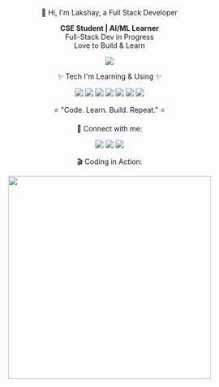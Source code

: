 <p align="center">
  👋 Hi, I'm Lakshay, a Full Stack Developer
</p>

<p align="center">
  <b>CSE Student | AI/ML Learner</b><br>
  Full-Stack Dev in Progress<br>
  Love to Build & Learn
</p>

<p align="center">
  <img src="https://readme-typing-svg.herokuapp.com?font=Fira+Code&size=28&duration=3000&pause=1000&color=FF33CC&center=true&vCenter=true&width=600&lines=CSE+Student+%7C+AI%2FML+Learner;Full-Stack+Dev+in+Progress;Love+to+Build+%26+Learn" />
</p>

<p align="center">
  ✨ Tech I'm Learning & Using ✨
</p>

<p align="center">
  <img src="https://img.shields.io/badge/Python-3776AB?style=for-the-badge&logo=python&logoColor=white" />
  <img src="https://img.shields.io/badge/C%2B%2B-00599C?style=for-the-badge&logo=c%2B%2B&logoColor=white" />
  <img src="https://img.shields.io/badge/HTML5-E34F26?style=for-the-badge&logo=html5&logoColor=white" />
  <img src="https://img.shields.io/badge/CSS3-1572B6?style=for-the-badge&logo=css3&logoColor=white" />
  <img src="https://img.shields.io/badge/JavaScript-F7DF1E?style=for-the-badge&logo=javascript&logoColor=black" />
  <img src="https://img.shields.io/badge/React-61DAFB?style=for-the-badge&logo=react&logoColor=black" />
  <img src="https://img.shields.io/badge/Node.js-339933?style=for-the-badge&logo=node.js&logoColor=white" />
</p>

<p align="center">
  ⭐ "Code. Learn. Build. Repeat." ⭐
</p>

<p align="center">
  🔗 Connect with me:
</p>

<p align="center">
  <a href="https://github.com/yourusername"><img src="https://img.shields.io/badge/GitHub-181717?style=for-the-badge&logo=github&logoColor=white"/></a>
  <a href="http://www.linkedin.com/in/lakshay-raj-b53709303"><img src="https://img.shields.io/badge/LinkedIn-0A66C2?style=for-the-badge&logo=linkedin&logoColor=white"/></a>
  <a href="https://x.com/Lakshay268756?t=2syUSghpPpgjghofK-7DiQ&s=09"><img src="https://img.shields.io/badge/X-1DA1F2?style=for-the-badge&logo=x&logoColor=white"/></a>
</p>

<p align="center">
  🎬 Coding in Action:
</p>

<p align="center">
  <img src="https://media.giphy.com/media/3o7aCTfyhYawdOXcFW/giphy.gif" width="400" />
</p>



